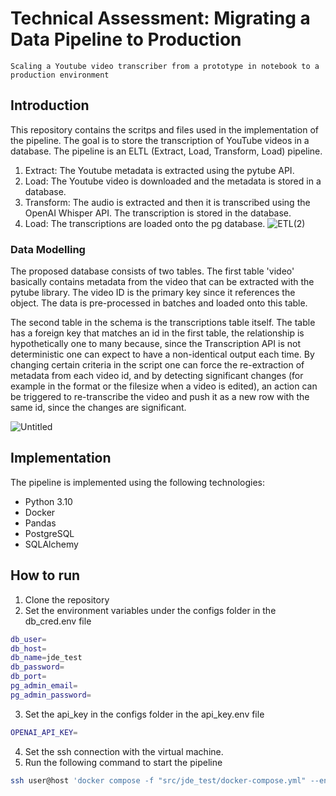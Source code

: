 # Technical Assessment: Migrating a Data Pipeline to Production
```
Scaling a Youtube video transcriber from a prototype in notebook to a production environment
```
## Introduction

This repository contains the scritps and files used in the implementation of the pipeline. The goal is to store the transcription of YouTube videos in a database. The pipeline is an ELTL (Extract, Load, Transform, Load) pipeline.
1. Extract: The Youtube metadata is extracted using the pytube API.
2. Load: The Youtube video is downloaded and the metadata is stored in a database.
3. Transform: The audio is extracted and then it is transcribed using the OpenAI Whisper API. The transcription is stored in the database.
4. Load: The transcriptions are loaded onto the pg database.
![ETL(2)](https://github.com/camilotorresmestra/JDETest/assets/15526142/e9995a82-f07d-45a3-88e9-588815de8ef7)

### Data Modelling
The proposed database consists of two tables. The first table 'video' basically contains metadata from the video that can be extracted with the pytube library.  The video ID is the primary key since it references the object.
The data is pre-processed in batches and loaded onto this table.

The second table in the schema is the transcriptions table itself. The table has a foreign key that matches an id in the first table, the relationship is hypothetically one to many because, since the Transcription API is not deterministic one can expect to have a non-identical output each time. By changing certain criteria in the script one can force the re-extraction of metadata from each video id, and by detecting significant changes (for example in the format or the filesize when a video is edited), an action can be triggered to re-transcribe the video and push it as a new row with the same id, since the changes are significant.

![Untitled](https://github.com/camilotorresmestra/JDETest/assets/15526142/a5d01a00-f032-461c-a4e5-1dfcf534a48c)


## Implementation

The pipeline is implemented using the following technologies:
- Python 3.10
- Docker
- Pandas
- PostgreSQL
- SQLAlchemy

## How to run

1. Clone the repository
2. Set the environment variables under the configs folder in the db_cred.env file
```bash
db_user=
db_host=
db_name=jde_test
db_password=
db_port=
pg_admin_email=
pg_admin_password=
```
3. Set the api_key in the configs folder in the api_key.env file
```bash
OPENAI_API_KEY=
```
4. Set the ssh connection with the virtual machine.
5. Run the following command to start the pipeline
```bash
ssh user@host 'docker compose -f "src/jde_test/docker-compose.yml" --env-file=src/jde_test/configs/db_creds.env up -d --build'
```
